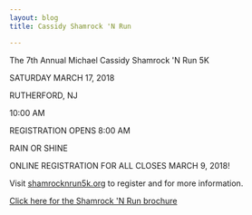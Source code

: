 ```yaml
---
layout: blog
title: Cassidy Shamrock 'N Run

---
```


The 7th Annual Michael Cassidy Shamrock 'N Run 5K

SATURDAY MARCH 17, 2018

RUTHERFORD, NJ

10:00 AM

REGISTRATION OPENS 8:00 AM

RAIN OR SHINE

ONLINE REGISTRATION FOR ALL CLOSES MARCH 9, 2018!

Visit [shamrocknrun5k.org](https://shamrocknrun5k.org/) to register and for more information.

[Click here for the Shamrock 'N Run brochure](https://storage.googleapis.com/static.rutherford-nj.com/recreation/posts/Shamrock%20N'%20RUN%20-%20March%2017th.pdf)
